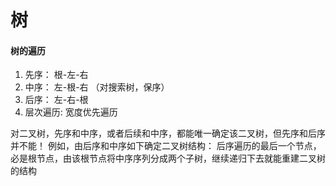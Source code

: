 # 树

#### 树的遍历

1. 先序： 根-左-右
2. 中序： 左-根-右 （对搜索树，保序）
3. 后序： 左-右-根
4. 层次遍历: 宽度优先遍历

对二叉树，先序和中序，或者后续和中序，都能唯一确定该二叉树，但先序和后序并不能！
例如，由后序和中序如下确定二叉树结构： 后序遍历的最后一个节点，必是根节点，由该根节点将中序序列分成两个子树，继续递归下去就能重建二叉树的结构

